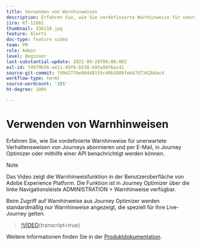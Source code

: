 ```yaml
---
title: Verwenden von Warnhinweisen
description: Erfahren Sie, wie Sie vordefinierte Warnhinweise für unerwartete Verhaltensweisen von Journeys abonnieren und per E-Mail, in Journey Optimizer oder mithilfe einer API benachrichtigt werden können.
jira: KT-11081
thumbnail: 336218.jpg
feature: Alerts
doc-type: feature video
team: PM
role: Admin
level: Beginner
last-substantial-update: 2022-09-28T00:00:00Z
exl-id: f4979b56-ee11-45f6-b538-b93a94f6ac41
source-git-commit: fd9d277be00449155c49b3809fe647d7342b6acd
workflow-type: tm+mt
source-wordcount: '101'
ht-degree: 100%

---
```


# Verwenden von Warnhinweisen

Erfahren Sie, wie Sie vordefinierte Warnhinweise für unerwartete Verhaltensweisen von Journeys abonnieren und per E-Mail, in Journey Optimizer oder mithilfe einer API benachrichtigt werden können.

>[!NOTE]
>
>Das Video zeigt die Warnhinweisfunktion in der Benutzeroberfläche von Adobe Experience Platform. Die Funktion ist in Journey Optimizer über die linke Navigationsleiste ADMINISTRATION > Warnhinweise verfügbar.
>
>
>Beim Zugriff auf Warnhinweise aus Journey Optimizer werden standardmäßig nur Warnhinweise angezeigt, die speziell für Ihre Live-Journey gelten.

>[!VIDEO](https://video.tv.adobe.com/v/336218?quality=12&learn=on){transcript=true}

Weitere Informationen finden Sie in der [Produktdokumentation](https://experienceleague.adobe.com/docs/journey-optimizer/using/reporting/alerts.html?lang=de).
